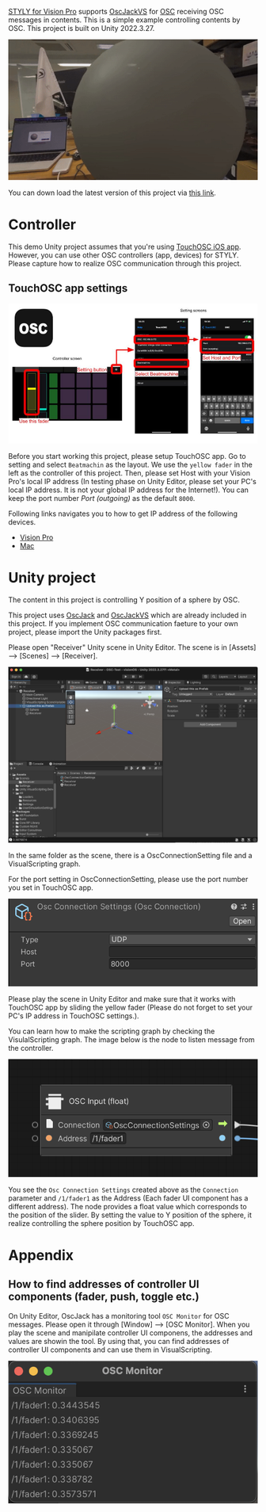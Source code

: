 [STYLY for Vision Pro](https://spatial-layer.styly.cc/) supports [OscJackVS](https://github.com/keijiro/OscJackVS) for [OSC](https://opensoundcontrol.stanford.edu/) receiving OSC messages in contents. This is a simple example controlling contents by OSC. This project is built on Unity 2022.3.27.

![video](./Screenshots/video.gif)

You can down load the latest version of this project via [this link](https://api.github.com/repos/ku6ryo/OSC-Sample_STYLY-for-VisionPro/zipball/).

# Controller
This demo Unity project assumes that you're using [TouchOSC iOS app](https://apps.apple.com/jp/app/touchosc-mk1/id288120394). However, you can use other OSC controllers (app, devices) for STYLY. Please capture how to realize OSC communication through this project.

## TouchOSC app settings
![app](./Screenshots/app.jpg)

 Before you start working this project, please setup TouchOSC app. Go to setting and select `Beatmachin` as the layout. We use the `yellow fader` in the left as the controller of this project. Then, please set Host with your Vision Pro's local IP address (In testing phase on Unity Editor, please set your PC's local IP address. It is not your global IP address for the Internet!). You can keep the port number *Port (outgoing)* as the default `8000`.
 
 Following links navigates you to how to get IP address of the following devices.
 - [Vision Pro](https://www.youtube.com/watch?v=OXGVivV84zM)
 - [Mac](https://www.security.org/vpn/find-mac-ip-address/)
 
# Unity project
The content in this project is controlling Y position of a sphere by OSC.

This project uses [OscJack](https://github.com/keijiro/OscJack) and [OscJackVS](https://github.com/keijiro/OscJackVS) which are already included in this project. If you implement OSC communication faeture to your own project, please import the Unity packages first.

Please open "Receiver" Unity scene in Unity Editor. The scene is in [Assets] --> [Scenes] --> [Receiver].

![UnityEditor](./Screenshots/unity_editor.png)

In the same folder as the scene, there is a OscConnectionSetting file and a VisualScripting graph.

For the port setting in OscConnectionSetting, please use the port number you set in TouchOSC app.

![OscConnectionSettings](./Screenshots/connection_settings.png)

Please play the scene in Unity Editor and make sure that it works with TouchOSC app by sliding the yellow fader (Please do not forget to set your PC's IP address in TouchOSC settings.).

You can learn how to make the scripting graph by checking the VisulalScripting graph. The image below is the node to listen message from the controller.

![input_node](./Screenshots/input_node.png)

You see the `Osc Connection Settings` created above as the `Connection` parameter and `/1/fader1` as the Address (Each fader UI component has a different address). The node provides a float value which corresponds to the position of the slider. By setting the value to Y position of the sphere, it realize controlling the sphere position by TouchOSC app.

# Appendix

## How to find addresses of controller UI components (fader, push, toggle etc.)
On Unity Editor, OscJack has a monitoring tool `OSC Monitor` for OSC messages. Please open it through [Window] --> [OSC Monitor]. When you play the scene and manipilate controller UI componens, the addresses and values are showin the tool. By using that, you can find addresses of controller UI components and can use them in VisualScripting.

![osc monitor](./Screenshots/osc_monitor.png)
